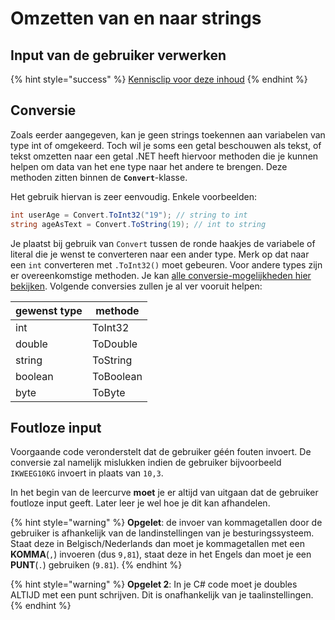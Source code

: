 # Omzetten van en naar strings

## Input van de gebruiker verwerken

{% hint style="success" %}
[Kennisclip voor deze inhoud](https://youtu.be/DGhdggwcdDk)
{% endhint %}

## Conversie

Zoals eerder aangegeven, kan je geen strings toekennen aan variabelen van type int of omgekeerd. Toch wil je soms een getal beschouwen als tekst, of tekst omzetten naar een getal .NET heeft hiervoor methoden die je kunnen helpen om data van het ene type naar het andere te brengen. Deze methoden zitten binnen de **`Convert`**-klasse.

Het gebruik hiervan is zeer eenvoudig. Enkele voorbeelden:

```csharp
int userAge = Convert.ToInt32("19"); // string to int
string ageAsText = Convert.ToString(19); // int to string
```

Je plaatst bij gebruik van `Convert` tussen de ronde haakjes de variabele of literal die je wenst te converteren naar een ander type. Merk op dat naar een `int` converteren met `.ToInt32()` moet gebeuren. Voor andere types zijn er overeenkomstige methoden. Je kan [alle conversie-mogelijkheden hier bekijken](https://msdn.microsoft.com/en-us/library/system.convert.aspx). Volgende conversies zullen je al ver vooruit helpen:

| gewenst type | methode   |
| ------------ | --------- |
| int          | ToInt32   |
| double       | ToDouble  |
| string       | ToString  |
| boolean      | ToBoolean |
| byte         | ToByte    |



## Foutloze input

Voorgaande code veronderstelt dat de gebruiker géén fouten invoert. De conversie zal namelijk mislukken indien de gebruiker bijvoorbeeld `IKWEEG10KG` invoert in plaats van `10,3`.

In het begin van de leercurve **moet** je er altijd van uitgaan dat de gebruiker foutloze input geeft. Later leer je wel hoe je dit kan afhandelen.

{% hint style="warning" %}
**Opgelet**: de invoer van kommagetallen door de gebruiker is afhankelijk van de landinstellingen van je besturingssysteem. Staat deze in Belgisch/Nederlands dan moet je kommagetallen met een **KOMMA**(`,`) invoeren (dus `9,81`), staat deze in het Engels dan moet je een **PUNT**(`.`) gebruiken (`9.81`).
{% endhint %}

{% hint style="warning" %}
**Opgelet 2**: In je C# code moet je doubles ALTIJD met een punt schrijven. Dit is onafhankelijk van je taalinstellingen.
{% endhint %}
